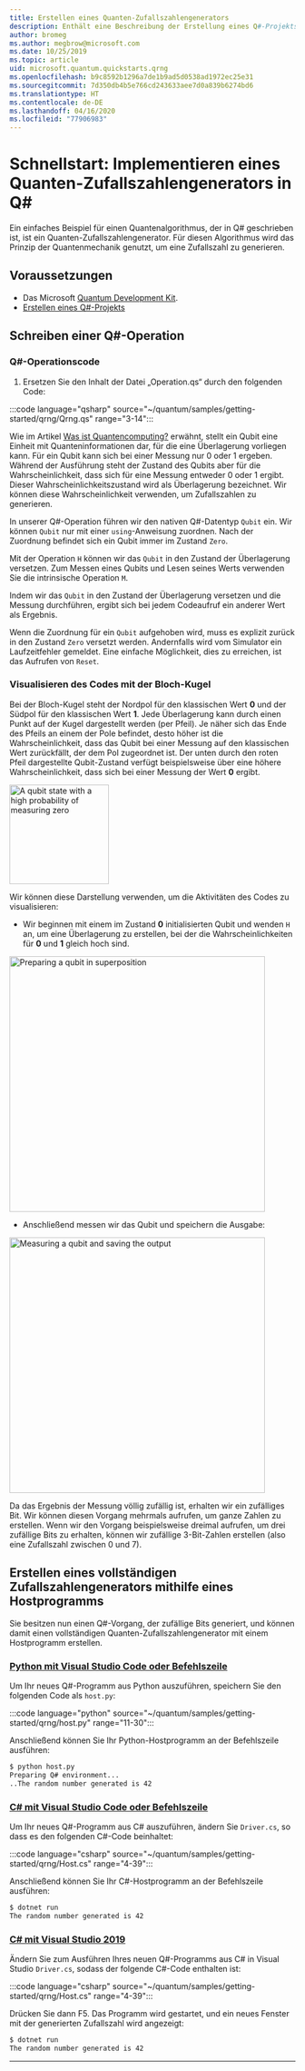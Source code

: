 ```yaml
---
title: Erstellen eines Quanten-Zufallszahlengenerators
description: Enthält eine Beschreibung der Erstellung eines Q#-Projekts, mit dem grundlegende Quantenkonzepte wie die Überlagerung veranschaulicht werden, indem ein Quanten-Zufallszahlengenerator erstellt wird.
author: bromeg
ms.author: megbrow@microsoft.com
ms.date: 10/25/2019
ms.topic: article
uid: microsoft.quantum.quickstarts.qrng
ms.openlocfilehash: b9c8592b1296a7de1b9ad5d0538ad1972ec25e31
ms.sourcegitcommit: 7d350db4b5e766cd243633aee7d0a839b6274bd6
ms.translationtype: HT
ms.contentlocale: de-DE
ms.lasthandoff: 04/16/2020
ms.locfileid: "77906983"
---
```

# <a name="quickstart-implement-a-quantum-random-number-generator-in-q"></a>Schnellstart: Implementieren eines Quanten-Zufallszahlengenerators in Q#
Ein einfaches Beispiel für einen Quantenalgorithmus, der in Q# geschrieben ist, ist ein Quanten-Zufallszahlengenerator. Für diesen Algorithmus wird das Prinzip der Quantenmechanik genutzt, um eine Zufallszahl zu generieren. 

## <a name="prerequisites"></a>Voraussetzungen

- Das Microsoft [Quantum Development Kit](xref:microsoft.quantum.install).
- [Erstellen eines Q#-Projekts](xref:microsoft.quantum.howto.createproject)


## <a name="write-a-q-operation"></a>Schreiben einer Q#-Operation

### <a name="q-operation-code"></a>Q#-Operationscode

1. Ersetzen Sie den Inhalt der Datei „Operation.qs“ durch den folgenden Code:

 :::code language="qsharp" source="~/quantum/samples/getting-started/qrng/Qrng.qs" range="3-14":::

Wie im Artikel [Was ist Quantencomputing?](xref:microsoft.quantum.overview.what) erwähnt, stellt ein Qubit eine Einheit mit Quanteninformationen dar, für die eine Überlagerung vorliegen kann. Für ein Qubit kann sich bei einer Messung nur 0 oder 1 ergeben. Während der Ausführung steht der Zustand des Qubits aber für die Wahrscheinlichkeit, dass sich für eine Messung entweder 0 oder 1 ergibt. Dieser Wahrscheinlichkeitszustand wird als Überlagerung bezeichnet. Wir können diese Wahrscheinlichkeit verwenden, um Zufallszahlen zu generieren.

In unserer Q#-Operation führen wir den nativen Q#-Datentyp `Qubit` ein. Wir können `Qubit` nur mit einer `using`-Anweisung zuordnen. Nach der Zuordnung befindet sich ein Qubit immer im Zustand `Zero`. 

Mit der Operation `H` können wir das `Qubit` in den Zustand der Überlagerung versetzen. Zum Messen eines Qubits und Lesen seines Werts verwenden Sie die intrinsische Operation `M`.

Indem wir das `Qubit` in den Zustand der Überlagerung versetzen und die Messung durchführen, ergibt sich bei jedem Codeaufruf ein anderer Wert als Ergebnis. 

Wenn die Zuordnung für ein `Qubit` aufgehoben wird, muss es explizit zurück in den Zustand `Zero` versetzt werden. Andernfalls wird vom Simulator ein Laufzeitfehler gemeldet. Eine einfache Möglichkeit, dies zu erreichen, ist das Aufrufen von `Reset`.

### <a name="visualizing-the-code-with-the-bloch-sphere"></a>Visualisieren des Codes mit der Bloch-Kugel

Bei der Bloch-Kugel steht der Nordpol für den klassischen Wert **0** und der Südpol für den klassischen Wert **1**. Jede Überlagerung kann durch einen Punkt auf der Kugel dargestellt werden (per Pfeil). Je näher sich das Ende des Pfeils an einem der Pole befindet, desto höher ist die Wahrscheinlichkeit, dass das Qubit bei einer Messung auf den klassischen Wert zurückfällt, der dem Pol zugeordnet ist. Der unten durch den roten Pfeil dargestellte Qubit-Zustand verfügt beispielsweise über eine höhere Wahrscheinlichkeit, dass sich bei einer Messung der Wert **0** ergibt.

<img src="~/media/qrng-Bloch.png" width="175" alt="A qubit state with a high probability of measuring zero">

Wir können diese Darstellung verwenden, um die Aktivitäten des Codes zu visualisieren:

* Wir beginnen mit einem im Zustand **0** initialisierten Qubit und wenden `H` an, um eine Überlagerung zu erstellen, bei der die Wahrscheinlichkeiten für **0** und **1** gleich hoch sind.

<img src="~/media/qrng-H.png" width="450" alt="Preparing a qubit in superposition">


* Anschließend messen wir das Qubit und speichern die Ausgabe:

<img src="~/media/qrng-meas.png" width="450" alt="Measuring a qubit and saving the output">

Da das Ergebnis der Messung völlig zufällig ist, erhalten wir ein zufälliges Bit. Wir können diesen Vorgang mehrmals aufrufen, um ganze Zahlen zu erstellen. Wenn wir den Vorgang beispielsweise dreimal aufrufen, um drei zufällige Bits zu erhalten, können wir zufällige 3-Bit-Zahlen erstellen (also eine Zufallszahl zwischen 0 und 7).

## <a name="creating-a-complete-random-number-generator-using-a-host-program"></a>Erstellen eines vollständigen Zufallszahlengenerators mithilfe eines Hostprogramms

Sie besitzen nun einen Q#-Vorgang, der zufällige Bits generiert, und können damit einen vollständigen Quanten-Zufallszahlengenerator mit einem Hostprogramm erstellen.

 ### <a name="python-with-visual-studio-code-or-the-command-line"></a>[Python mit Visual Studio Code oder Befehlszeile](#tab/tabid-python)
 
 Um Ihr neues Q#-Programm aus Python auszuführen, speichern Sie den folgenden Code als `host.py`:
 
:::code language="python" source="~/quantum/samples/getting-started/qrng/host.py" range="11-30":::

 Anschließend können Sie Ihr Python-Hostprogramm an der Befehlszeile ausführen:
 ```bash
 $ python host.py
 Preparing Q# environment...
 ..The random number generated is 42
 ```
 ### <a name="c-with-visual-studio-code-or-the-command-line"></a>[C# mit Visual Studio Code oder Befehlszeile](#tab/tabid-csharp)
 
 Um Ihr neues Q#-Programm aus C# auszuführen, ändern Sie `Driver.cs`, so dass es den folgenden C#-Code beinhaltet:
 
 :::code language="csharp" source="~/quantum/samples/getting-started/qrng/Host.cs" range="4-39":::
 
 Anschließend können Sie Ihr C#-Hostprogramm an der Befehlszeile ausführen:
 
 ```bash
 $ dotnet run
 The random number generated is 42
 ```

 ### <a name="c-with-visual-studio-2019"></a>[C# mit Visual Studio 2019](#tab/tabid-vs2019)

 Ändern Sie zum Ausführen Ihres neuen Q#-Programms aus C# in Visual Studio `Driver.cs`, sodass der folgende C#-Code enthalten ist:

 :::code language="csharp" source="~/quantum/samples/getting-started/qrng/Host.cs" range="4-39":::

 Drücken Sie dann F5. Das Programm wird gestartet, und ein neues Fenster mit der generierten Zufallszahl wird angezeigt: 

 ```bash
 $ dotnet run
 The random number generated is 42
 ```
 ***
